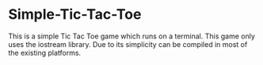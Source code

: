 # Simple-Tic-Tac-Toe
This is a simple Tic Tac Toe game which runs on a terminal. This game only uses the iostream library. Due to its simplicity can be compiled in most of the existing platforms.
